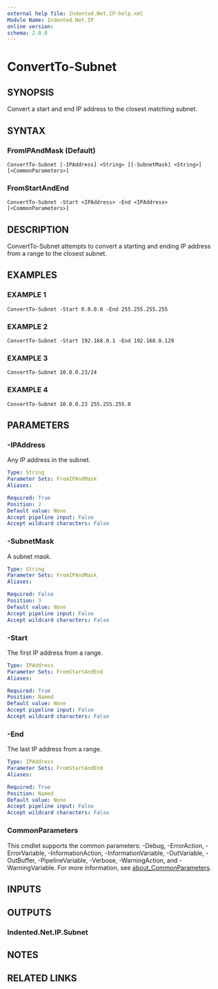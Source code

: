 ```yaml
---
external help file: Indented.Net.IP-help.xml
Module Name: Indented.Net.IP
online version:
schema: 2.0.0
---
```


# ConvertTo-Subnet

## SYNOPSIS
Convert a start and end IP address to the closest matching subnet.

## SYNTAX

### FromIPAndMask (Default)
```
ConvertTo-Subnet [-IPAddress] <String> [[-SubnetMask] <String>] [<CommonParameters>]
```

### FromStartAndEnd
```
ConvertTo-Subnet -Start <IPAddress> -End <IPAddress> [<CommonParameters>]
```

## DESCRIPTION
ConvertTo-Subnet attempts to convert a starting and ending IP address from a range to the closest subnet.

## EXAMPLES

### EXAMPLE 1
```
ConvertTo-Subnet -Start 0.0.0.0 -End 255.255.255.255
```

### EXAMPLE 2
```
ConvertTo-Subnet -Start 192.168.0.1 -End 192.168.0.129
```

### EXAMPLE 3
```
ConvertTo-Subnet 10.0.0.23/24
```

### EXAMPLE 4
```
ConvertTo-Subnet 10.0.0.23 255.255.255.0
```

## PARAMETERS

### -IPAddress
Any IP address in the subnet.

```yaml
Type: String
Parameter Sets: FromIPAndMask
Aliases:

Required: True
Position: 2
Default value: None
Accept pipeline input: False
Accept wildcard characters: False
```

### -SubnetMask
A subnet mask.

```yaml
Type: String
Parameter Sets: FromIPAndMask
Aliases:

Required: False
Position: 3
Default value: None
Accept pipeline input: False
Accept wildcard characters: False
```

### -Start
The first IP address from a range.

```yaml
Type: IPAddress
Parameter Sets: FromStartAndEnd
Aliases:

Required: True
Position: Named
Default value: None
Accept pipeline input: False
Accept wildcard characters: False
```

### -End
The last IP address from a range.

```yaml
Type: IPAddress
Parameter Sets: FromStartAndEnd
Aliases:

Required: True
Position: Named
Default value: None
Accept pipeline input: False
Accept wildcard characters: False
```

### CommonParameters
This cmdlet supports the common parameters: -Debug, -ErrorAction, -ErrorVariable, -InformationAction, -InformationVariable, -OutVariable, -OutBuffer, -PipelineVariable, -Verbose, -WarningAction, and -WarningVariable. For more information, see [about_CommonParameters](http://go.microsoft.com/fwlink/?LinkID=113216).

## INPUTS

## OUTPUTS

### Indented.Net.IP.Subnet
## NOTES

## RELATED LINKS
